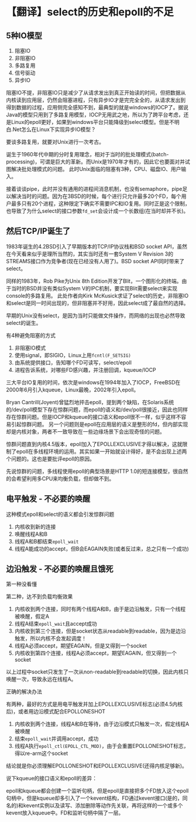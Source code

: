 # 【翻译】select的历史和epoll的不足

5种IO模型
--
1. 阻塞IO
2. 非阻塞IO
3. 多路复用
4. 信号驱动
5. 异步IO

阻塞IO不提，非阻塞IO只是减少了从请求发出到真正开始读的时间，但把数据从内核读到应用层，仍然会阻塞进程，只有异步IO才是完完全全的，从请求发出到得到数据的过程，应用侧完全感知不到，最典型的就是windows的IOCP了。据说Java的模型只用到了多路复用模型，IOCP无用武之地，所以为了跨平台考虑，还是Linux的epoll更好，如果到windows平台只能降级到select模型。但是不明白.Net怎么在Linux下实现异步IO模型？

要谈多路复用，就要对Unix进行一次考古。

诞生于1960年代中期的分时复用理念，相对于当时的批处理模式(batch-processing)，可谓是巨大的革新。而Unix是1970年才有的，因此它也要面对并试图解决批处理模式的问题。
此时Unix面临的阻塞有3种，CPU、磁盘IO、用户输入。

接着谈谈pipe，此时并没有通用的进程间消息机制，也没有semaphore，pipe足以解决当时的问题。因为在3BSD的时候，每个进行只允许最多20个FD，每个用户最多只有20个进程，这种限定下确实不需要IPC和IO复用。同时正是这个限制，也导致了为什么select的接口参数`fd_set`会设计成一个长数组(在当时却并不长)。

然后TCP/IP诞生了
----
1983年诞生的4.2BSD引入了早期版本的TCP/IP协议栈和BSD socket API，虽然在今天看来似乎是理所当然的，其实当时还有一套System V Revision 3的STREAMS接口作为竞争者(现在已经没有人用了)。BSD socket API同时带来了select。

同样的1983年，Rob Pike为Unix 8th Edition开发了Blit，一个图形化的终端。由于当时的BSD并没有类似System V的IPC机制，要实现Blit需要select来实现console的多路复用。
此处作者向Kirk McKusick求证了select的历史，非阻塞IO和select是同一时间出现的，但非阻塞并不好用，因此select成了最自然的选择。

早期的Unix没有select，是因为当时只能做文件操作，而网络的出现也必然导致select的诞生。

有4种避免阻塞的方式

1. 非阻塞IO模式
2. 使用signal，即SIGIO，Linux上用`fcntl(F_SETSIG)`
3. 由系统提供接口，告知哪个FD可读写，select/epoll
4. 进程告诉系统，对哪些FD感兴趣，并注册回调，kqueue/IOCP

三大平台IO复用的时间，依次是windows在1994年加入了IOCP，FreeBSD在2000年6月引入kqueue，Linux最晚，2002年引入epoll。

Bryan Cantrill(Joyent)曾猛烈地抨击epoll，提到两个缺陷，在Solaris系统的/dev/poll模型下存在惊群问题，而epoll的语义和/dev/poll很接近，因此也同样存在惊群问题。但是IOCP和kqueue的接口语义和epoll很不一样，似乎这样不容易引起惊群问题。
另一个问题则是epoll在应用层的语义是整形的fd，但内部实现却是内核对象，两者不一致导致在一些边缘场景下会出现奇怪的问题。

惊群问题直到内核4.5版本，epoll加入了EPOLLEXCLUSIVE才得以解决，这就限制了epoll在多线程环境的运用。其实如果一开始就设计得好，是不会出现上述两个问题的。这也是要批评epoll的原因。

先说惊群的问题，多线程使用epoll的典型场景是HTTP 1.0的短连接模型，很自然的会希望利用多CPU来均衡负载，但却做不到。

电平触发 - 不必要的唤醒
----
这种模式epoll和select的语义都会引发惊群问题

1. 内核收到新的连接
2. 唤醒线程A和B
3. 线程A和B都结束`epoll_wait`
4. 线程A能成功的accept，但B会EAGAIN失败(或者反过来，总之只有一个成功)

边沿触发 - 不必要的唤醒且饿死
----

第一种没看懂


第二种，达不到负载均衡效果

1. 内核收到两个连接，同时有两个线程A和B，由于是边沿触发，只有一个线程被唤醒，假定A
2. 线程A结束`epoll_wait`且accept成功
3. 内核收到第三个连接，但是socket状态从readable到readable，因为是边沿触发，所以内核不会发起调度！
4. 线程A必须accept，期望EAGAIN，但是又得到一个socket
5. 内核收到第四个连接，线程A必须accept，期望EAGAIN，但又得到一个socket

以上过程中socket只发生了一次从non-readable到readable的切换，因此内核只唤醒一次，导致永远在线程A。

正确的解决办法

有两种，最好的方式是用电平触发并加上EPOLLEXCLUSIVE标志(必须4.5内核后)，或者用边沿模式配合EPOLLONESHOT

1. 内核收到两个连接，线程A和B在等待，由于边沿模式只触发一次，假定线程A被唤醒
2. 结束`epoll_wait`并调用accept，成功
3. 线程A执行`epoll_ctl(EPOLL_CTL_MOD)`，由于会重置EPOLLONESHOT标志，得以re-arm这个socket

结论就是你必须理解EPOLLONESHOT和EPOLLEXCLUSIVE(还得内核足够新)。

说下kqueue的接口语义和epoll的差异：

epoll和kqueue都会创建一个监听句柄，但是epoll是直接把多个FD放入这个epoll句柄中，但是kqueue却多引入了一个kevent结构，FD通过kevent接口(是的，同名的)和kevent实例以及读写、添加删除等动作先关联，再将这样的一个或多个kevent放入kqueue中。FD和监听句柄中隔了一层。